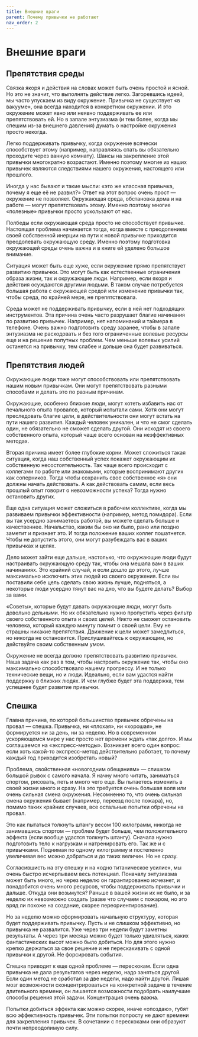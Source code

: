 ```yaml
---
title: Внешние враги
parent: Почему привычки не работают
nav_order: 2
---
```


# Внешние враги

## Препятствия среды

Связка якоря и действия на словах может быть очень простой и ясной. Но
это не значит, что выполнять действие легко. Загоревшиcь идеей, мы
часто упускаем из виду окружение. Привычка не существует «в вакууме»,
она всегда находится в конкретном окружении. И это окружение может
явно или неявно поддерживать ее или препятствовать ей. Но в запале
энтузиазма (и тем более, когда мы спешим из-за внешнего давления)
думать о настройке окружения просто некогда.

Легко поддерживать привычку, когда окружение всячески способствует
этому (например, направляясь спать вы обязательно проходите через
ванную комнату). Шансы на закрепление этой привычки многократно
возрастают. Именно поэтому многие из наших привычек являются
следствиями нашего окружения, настоящего или прошлого.

Иногда у нас бывают и такие мысли: «это же классная привычка, почему я
еще её не развил?» Ответ на этот вопрос очень прост — окружение не
позволяет. Окружающая среда, обстановка дома и на работе — могут
препятствовать этому. Именно поэтому многие «полезные» привычки просто
ускользают от нас.

Полбеды если окружающая среда просто не способствует
привычке. Настоящая проблема начинается тогда, когда вместе с
преодолением своей собственной инерции на пути к новой привычке
приходится преодолевать окружающую среду. Именно поэтому подготовка
окружающей среды очень важна и в книге ей уделено большое внимание.

Ситуация может быть еще хуже, если окружение прямо препятствует
развитию привычки. Это могут быть как естественные ограничения образа
жизни, так и окружающие люди. Например, если якоря и действия
осуждаются другими людьми. В таком случае потребуется большая работа с
окружающей средой или изменение привычки так, чтобы среда, по крайней
мере, не препятствовала.

Среда может не поддерживать привычку, если в ней нет подходящих
инструментов. Эта причина очень часто разрушает благие начинания по
развитию привычек. Например, нет напоминаний и таймера в
телефоне. Очень важно подготовить среду заранее, чтобы в запале
энтузиазма не расходовать и без того ограниченные волевые ресурсы еще
и на решение попутных проблем. Чем меньше волевых усилий останется на
привычку, тем слабее и дольше она будет развиваться.

## Препятствия людей

Окружающие люди тоже могут способствовать или препятствовать нашим
новым привычкам. Они могут препятствовать разными способами и делать
это по разным причинам.

Окружающие, особенно близкие люди, могут хотеть избавить нас от
печального опыта провалов, который испытали сами. Хотя они могут
преследовать благие цели, в действительности они могут встать на пути
нашего развития. Каждый человек уникален, и что не смог сделать один,
не обязательно не сможет сделать другой. Они исходят из своего
собственного опыта, который чаще всего основан на неэффективных
методах.

Вторая причина имеет более глубокие корни. Может сложиться такая
ситуация, когда наш собственный успех покажет окружающим их
собственную несостоятельность. Так чаще всего происходит с коллегами
по работе или знакомыми, которые воспринимают других как
соперников. Тогда чтобы сохранить свое собственное «я» они должны
начать действовать. А как действовать самим, если весь прошлый опыт
говорит о невозможности успеха? Тогда нужно остановить других.

Еще одна ситуация может сложиться в рабочем коллективе, когда мы
развиваем привычки эффективности (например, метод помидора). Если вы
так усердно занимаетесь работой, вы можете сделать больше и
качественнее. Начальство, каким бы оно ни было, рано или поздно
заметит и признает это. И тогда положение ваших коллег
пошатнется. Чтобы не допустить этого, они могут разубеждать вас в
ваших привычках и целях.

Дело может зайти еще дальше, настолько, что окружающие люди будут
настраивать окружающую среду так, чтобы она мешала вам в ваших
начинаниях. Это крайний случай, и если дошло до этого, лучше
максимально исключить этих людей из своего окружения. Если вы
поставили себе цель сделать свою жизнь лучше, подняться, а некоторые
люди усердно тянут вас на дно, что вы будете делать? Выбор за вами.

«Советы», которые будут давать окружающие люди, могут быть довольно
дельными. Но их обязательно нужно пропустить через фильтр своего
собственного опыта и своих целей. Никто не сможет остановить человека,
который каждую минуту помнит о своей цели. Ему не страшны никакие
препятствия. Движение к цели может замедлиться, но никогда не
остановится. Прислушивайтесь к окружающим, но действуйте своим
собственным умом.

Окружение не всегда должно препятствовать развитию привычек. Наша
задача как раз в том, чтобы настроить окружение так, чтобы оно
максимально способствовало нашему прогрессу. И не только технические
вещи, но и люди. Идеально, если вам удастся найти поддержку в близких
людях. И чем глубже будет эта поддержка, тем успешнее будет развитие
привычки.

## Спешка

Главна причина, по которой большинство привычек обречены на провал —
спешка. Привычка, ни «плохая», ни «хорошая», не формируется ни за
день, ни за неделю. Но в современном ускоряющемся мире у нас просто
нет времени ждать «так долго». И мы соглашаемся на
«экспресс-методы». Возникает всего один вопрос: если хоть какой-то
экспресс-метод действительно работает, то почему каждый год приходится
изобретать новый?

Проблема, свойственная «новогодним обещаниям» — слишком большой рывок
с самого начала. Я начну много читать, заниматься спортом, рисовать,
петь и много чего еще. Вы пытаетесь изменить в своей жизни много и
сразу. На это требуется очень большая воля или очень сильная смена
окружения. Несомненно то, что очень сильная смена окружения бывает
(например, переезд после пожара), но, помимо таких крайних случаев,
все остальные попытки обречены на провал.

Это как пытаться толкнуть штангу весом 100 килограмм, никогда не
занимавшись спортом — проблем будет больше, чем положительного эффекта
(если вообще удастся толкнуть штангу). Сначала нужно подготовить тело
к нагрузкам и натренировать его. Так же и с привычками. Поднимая по
одному килограмму и постепенно увеличивая вес можно добраться и до
таких величин. Но не сразу.

Согласившисть на эту спешку и на «одно титаническое усилие», мы очень
быстро исчерпываем весь потенциал. Поначалу энтузиазма может быть
много, но через неделю он гарантированно исчезнет, и понадобится очень
много ресурсов, чтобы поддерживать привычки и дальше. Откуда они
возьмутся? Раньше в вашей жизни их не было, и за неделю их невозможно
создать (разве что случаем с пожаром, но это вряд ли похоже на
создание, скорее переориентирование).

Но за неделю можно сформировать начальную структуру, которая будет
поддерживать привычку. Пусть и не слишком эффективно, но привычка не
развалится. Уже через три недели будут заметны результаты. А через три
месяца можно будет только удивляться, каких фантастических высот можно
было добиться. Но для этого нужно крепко держаться за свое решение и
не перескакивать с одной привычки к другой. Не форсировать события.

Спешка приводит к еще одной проблеме — перескокам. Если одна привычка
не дала результатов через неделю, надо заняться другой. Если один
метод не сработал за две недели, надо найти другой. Лишая мозг
возможности сконцентрироваться на конкретной задаче в течение
длительного времени, он лишается возможности подобрать наилучшие
способы решения этой задачи. Концентрация очень важна.

Попытки добиться эффекта как можно скорее, иначе «опоздаю», губят всю
эффективность привычек. Эти попытки попросту не дают времени для
закрепления привычек. В сочетании с перескоками они образуют почти
непреодолимую силу.
